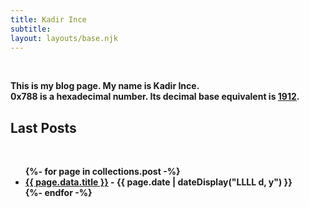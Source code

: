```yaml
---
title: Kadir Ince
subtitle:
layout: layouts/base.njk
---
```


<br> <b>

This is my blog page. My name is Kadir Ince. <br> 0x788 is a hexadecimal number. Its decimal base equivalent is [1912](https://en.wikipedia.org/wiki/Alan_Turing).

## Last Posts

<br>
<ul class="listing">
{%- for page in collections.post -%}
  <li>
    <a href="{{ page.url }}">{{ page.data.title }}</a> -
    <time datetime="{{ page.date }}">{{ page.date | dateDisplay("LLLL d, y") }}</time>
  </li>
{%- endfor -%}
</ul>

<div class="nakedLink">



</div>
